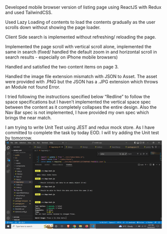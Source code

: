 Developed mobile browser version of listing page using ReactJS with Redux and used TailwindCSS.

Used Lazy Loading of contents to load the contents gradually as the user scrolls down without showing the page loader.

Client Side search is implemented without refreshing/ reloading the page.

Implemented the page scroll with vertical scroll alone, implemented the same in search (fixed/ handled the default zoom in and horizontal scroll in search results - especially on iPhone mobile browsers)

Handled and satisfied the two content items on page 3.

Handled the image file extension mismatch with JSON to Asset. The asset were provided with .PNG but the JSON has a .JPG extension which throws an Module not found Error.

I tried following the instructions specified below “Redline” to follow the space specifications but I haven’t implemented the vertical space spec between the content as it completely collapses the entire design. Also the Nav Bar spec is not implemented, I have provided my own spec which brings the near match.

I am trying to write Unit Test using JEST and redux mock store. As I have committed to complete the task by today EOD. I will try adding the Unit test by tomorrow.
![alt text](Unit_test_in_react.png "Unit Test")
